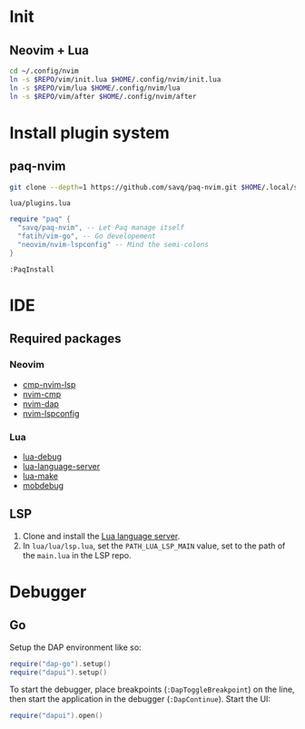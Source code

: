 # Init

## Neovim + Lua

``` bash
cd ~/.config/nvim
ln -s $REPO/vim/init.lua $HOME/.config/nvim/init.lua
ln -s $REPO/vim/lua $HOME/.config/nvim/lua
ln -s $REPO/vim/after $HOME/.config/nvim/after
```



# Install plugin system

## paq-nvim

``` sh
git clone --depth=1 https://github.com/savq/paq-nvim.git $HOME/.local/share/nvim/site/pack/paqs/start/paq-nvim
```

`lua/plugins.lua`

``` lua
require "paq" {
  "savq/paq-nvim", -- Let Paq manage itself
  "fatih/vim-go", -- Go developement
  "neovim/nvim-lspconfig" -- Mind the semi-colons
}
```

``` vim
:PaqInstall
```



# IDE

## Required packages

### Neovim

* [cmp-nvim-lsp](https://github.com/hrsh7th/cmp-nvim-lsp)
* [nvim-cmp](https://github.com/hrsh7th/nvim-cmp)
* [nvim-dap](https://github.com/mfussenegger/nvim-dap)
* [nvim-lspconfig](https://github.com/neovim/nvim-lspconfig)

### Lua

* [lua-debug](https://github.com/actboy168/lua-debug)
* [lua-language-server](https://github.com/sumneko/lua-language-server)
* [lua-make](https://github.com/actboy168/luamake)
* [mobdebug](https://github.com/pkulchenko/MobDebug)


## LSP

1. Clone and install the [Lua language server](https://github.com/sumneko/lua-language-server).
1. In `lua/lua/lsp.lua`, set the `PATH_LUA_LSP_MAIN` value, set to the path of the `main.lua` in the LSP repo.



# Debugger

## Go

Setup the DAP environment like so:

``` lua
require("dap-go").setup()
require("dapui").setup()
```

To start the debugger, place breakpoints (`:DapToggleBreakpoint`) on the line, then start the application in the debugger (`:DapContinue`).
Start the UI:

``` lua
require("dapui").open()
```
